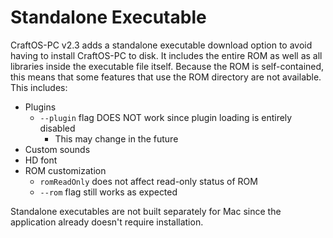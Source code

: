 # Standalone Executable
CraftOS-PC v2.3 adds a standalone executable download option to avoid having to install CraftOS-PC to disk. It includes the entire ROM as well as all libraries inside the executable file itself. Because the ROM is self-contained, this means that some features that use the ROM directory are not available. This includes:
* Plugins
  * `--plugin` flag DOES NOT work since plugin loading is entirely disabled
    * This may change in the future
* Custom sounds
* HD font
* ROM customization
  * `romReadOnly` does not affect read-only status of ROM
  * `--rom` flag still works as expected

Standalone executables are not built separately for Mac since the application already doesn't require installation.
